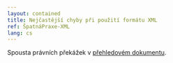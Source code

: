 ```yaml
---
layout: contained
title: Nejčastější chyby při použití formátu XML
ref: ŠpatnáPraxe-XML
lang: cs
---
```


Spousta právních překážek v [přehledovém dokumentu]. 

[přehledovém dokumentu]: ../../přílohy/správa-dat/Oblasti%20a%20témata%20správy%20dat.pdf "Oblasti a témata správy dat"
